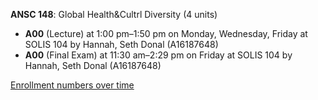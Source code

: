 **ANSC 148**: Global Health&Cultrl Diversity (4 units)

- **A00** (Lecture) at 1:00 pm–1:50 pm on Monday, Wednesday, Friday at SOLIS 104 by Hannah, Seth Donal (A16187648)
- **A00** (Final Exam) at 11:30 am–2:29 pm on Friday at SOLIS 104 by Hannah, Seth Donal (A16187648)

[Enrollment numbers over time](./ANSC148.tsv)
